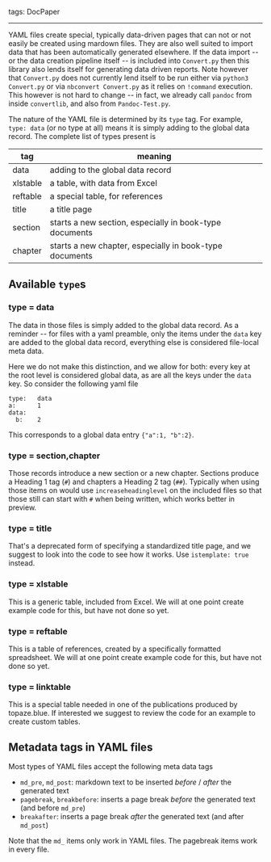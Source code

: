 tags: DocPaper

---

YAML files create special, typically data-driven pages that can not or not easily be created using mardown files. They are also well suited to import data that has been automatically generated elsewhere. If the data import -- or the data creation pipeline itself -- is included into `Convert.py` then this library also lends itself for generating data driven reports. Note however that `Convert.py` does not currently lend itself to be run either via `python3 Convert.py` or via `nbconvert Convert.py` as it relies on `!command` execution. This however is not hard to change -- in fact, we already call `pandoc` from inside `convertlib`, and also from `Pandoc-Test.py`. 

The nature of the YAML file is determined by its `type` tag. For example, `type: data` (or no type at all) means it is simply adding to the global data record. The complete list of types present is

|tag|meaning|
|-|-|
|data|          adding to the global data record|
|xlstable|      a table, with data from Excel|
|reftable|      a special table, for references|
|title|         a title page|
|section|       starts a new section, especially in book-type documents
|chapter|       starts a new chapter, especially in book-type documents

## Available `type`s

### type = data

The data in those files is simply added to the global data record. As a reminder -- for files with a yaml preamble, only the items under the `data` key are added to the global data record, everything else is considered file-local meta data. 

Here we do not make this distinction, and we allow for both: every key at the root level is considered global data, as are all the keys under the `data` key. So consider the following yaml file

    type:   data
    a:      1
    data:
      b:    2

This corresponds to a global data entry `{"a":1, "b":2}`. 

### type = section,chapter

Those records introduce a new section or a new chapter. Sections produce a Heading 1 tag (`#`) and chapters a Heading 2 tag (`##`). Typically when using those items on would use `increaseheadinglevel` on the included files so that those still can start with `#` when being written, which works better in preview.

### type = title

That's a deprecated form of specifying a standardized title page, and we suggest to look into the code to see how it works. Use `istemplate: true` instead.

### type = xlstable

This is a generic table, included from Excel. We will at one point create example code for this, but have not done so yet.

### type = reftable

This is a table of references, created by a specifically formatted spreadsheet. We will at one point create example code for this, but have not done so yet.

### type = linktable

This is a special table needed in one of the publications produced by topaze.blue. If interested we suggest to review the code for an example to create custom tables.

## Metadata tags in YAML files

Most types of YAML files accept the following meta data tags


- `md_pre`, `md_post`:  markdown text to be inserted _before_ / _after_ the generated text
- `pagebreak`, `breakbefore`: inserts a page break _before_ the generated text (and before `md_pre`)
- `breakafter`: inserts a page break _after_ the generated text (and after `md_post`)

Note that the `md_` items only work in YAML files. The pagebreak items work in every file.

